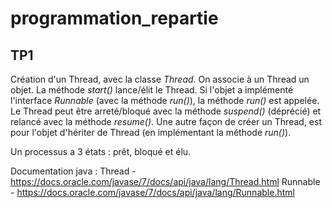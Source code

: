 # programmation_repartie

## TP1

Création d'un Thread, avec la classe *Thread*. On associe à un Thread un objet.
La méthode *start()* lance/élit le Thread. Si l'objet a implémenté l'interface *Runnable* (avec la méthode *run()*), la méthode *run()* est appelée.
Le Thread peut être arreté/bloqué avec la méthode *suspend()* (déprécié) et relancé avec la méthode *resume()*.
Une autre façon de créer un Thread, est pour l'objet d'hériter de Thread (en implémentant la méthode *run()*).

Un processus a 3 états : prêt, bloqué et élu.

Documentation java :
Thread - https://docs.oracle.com/javase/7/docs/api/java/lang/Thread.html
Runnable - https://docs.oracle.com/javase/7/docs/api/java/lang/Runnable.html
